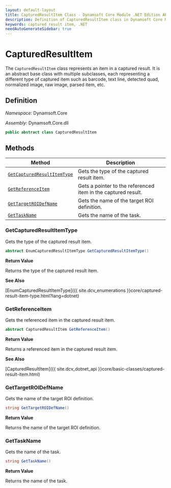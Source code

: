 ```yaml
---
layout: default-layout
title: CapturedResultItem Class - Dynamsoft Core Module .NET Edition API Reference
description: Definition of CapturedResultItem class in Dynamsoft Core Module .NET Edition.
keywords: captured result item, .NET
needAutoGenerateSidebar: true
---
```


# CapturedResultItem

The `CapturedResultItem` class represents an item in a captured result. It is an abstract base class with multiple subclasses, each representing a different type of captured item such as barcode, text line, detected quad, normalized image, raw image, parsed item, etc.

## Definition

*Namespace:* Dynamsoft.Core

*Assembly:* Dynamsoft.Core.dll

```csharp
public abstract class CapturedResultItem 
```

## Methods

| Method                         | Description|
|--------------------------------|------------|
| [`GetCapturedResultItemType`](#getcapturedresultitemtype)              | Gets the type of the captured result item. |
| [`GetReferenceItem`](#getreferenceitem)    | Gets a pointer to the referenced item in the captured result. |
| [`GetTargetROIDefName`](#gettargetroidefname) | Gets the name of the target ROI definition. |
| [`GetTaskName`](#gettaskname) | Gets the name of the task. |

### GetCapturedResultItemType

Gets the type of the captured result item.

```csharp
abstract EnumCapturedResultItemType GetCapturedResultItemType()
```

**Return Value**

Returns the type of the captured result item.

**See Also**

[EnumCapturedResultItemType]({{ site.dcv_enumerations }}core/captured-result-item-type.html?lang=dotnet)

### GetReferenceItem

Gets the referenced item in the captured result item.

```csharp
abstract CapturedResultItem GetReferenceItem()
```

**Return Value**

Returns a referenced item in the captured result item.

**See Also**

[CapturedResultItem]({{ site.dcv_dotnet_api }}core/basic-classes/captured-result-item.html)

### GetTargetROIDefName

Gets the name of the target ROI definition.

```csharp
string GetTargetROIDefName()
```

**Return Value**

Returns the name of the target ROI definition.

### GetTaskName

Gets the name of the task.

```csharp
string GetTaskName()
```

**Return Value**

Returns the name of the task.
